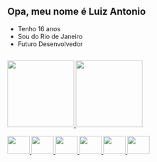 ## Opa, meu nome é Luiz Antonio

- Tenho 16 anos
- Sou do Rio de Janeiro
- Futuro Desenvolvedor

##

 
<div>
<a href="https://github.com/LuizAntonio13">
<img height="150em" src="https://github-readme-stats.vercel.app/api/top-langs/?username=LuizAntonio13&layout=compact&langs_count=7&theme=tokyonight"/>
<img height="150em" src="https://github-readme-stats.vercel.app/api?username=LuizAntonio13&show_icons=true&theme=tokyonight&include_all_commits=true&count_private=true"/>
</div>
 
<div style="display: inline_block"><br>
  <img height="40" width="50" src="https://cdn.jsdelivr.net/gh/devicons/devicon/icons/html5/html5-plain-wordmark.svg">
  <img height="40" width="50" src="https://cdn.jsdelivr.net/gh/devicons/devicon/icons/css3/css3-plain-wordmark.svg">
  <img height="40" width="50" src="https://cdn.jsdelivr.net/gh/devicons/devicon/icons/javascript/javascript-plain.svg">
  <img height="40" width="50" src="https://cdn.jsdelivr.net/gh/devicons/devicon/icons/python/python-original-wordmark.svg">
  <img height="40" width="50" src="https://cdn.jsdelivr.net/gh/devicons/devicon/icons/dart/dart-original.svg">
  <img height="40" width="50" src="https://cdn.jsdelivr.net/gh/devicons/devicon/icons/flutter/flutter-original.svg">
</div>
  
  ##
